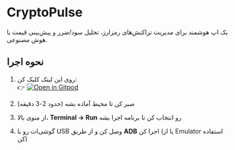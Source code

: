 # CryptoPulse

یک اپ هوشمند برای مدیریت تراکنش‌های رمزارز، تحلیل سود/ضرر و پیش‌بینی قیمت با هوش مصنوعی.

## نحوه اجرا

1. روی این لینک کلیک کن:  
   👉 [![Open in Gitpod](https://gitpod.io/button/open-in-gitpod.svg)](https://gitpod.io/#https://github.com/MrSpark071/crypto-pulse)

2. صبر کن تا محیط آماده بشه (حدود 2-3 دقیقه)

3. از منوی بالا، **Terminal → Run** رو انتخاب کن تا برنامه اجرا بشه

4. گوشی‌ات رو با USB وصل کن و از طریق **ADB** اجرا کن (یا از Emulator استفاده کن)
